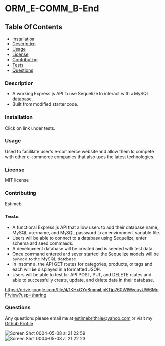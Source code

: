# ORM_E-COMM_B-End

## Table Of Contents
* [Installation](#installation)
* [Description](#description)
* [Usage](#usage)
* [License](#license)
* [Contributing](#contributing)
* [Tests](#tests)
* [Questions](#questions)

### Description 
* A working Express.js API to use Sequelize to interact with a MySQL database.
* Built from modified starter code.

### Installation 
  Click on link under tests.

### Usage 
  Used to facilitate user's e-commerce website and allow them to compete with other e-commerce companies that also uses the latest technologies.

### License 
 MIT license

### Contributing 
 Estimeb 

### Tests 
* A functional Express.js API that allow users to add their database name, MySQL username, and MySQL password to an environment variable file.
* Users will be able to connect to a database using Sequelize, enter schema and seed commands.
* A development database will be created and is seeded with test data.
* Once command entered and sever started, the Sequelize models will be synced to the MySQL database.
* In Insomnia, the API GET routes for categories, products, or tags and each will be displayed in a formatted JSON.
* Users will be able to test for API POST, PUT, and DELETE routes and able to successfully create, update, and delete data in their database.

https://drive.google.com/file/d/1KHxGYg8mmpLpKTjp760WlWycuyUW6MnF/view?usp=sharing

### Questions 
 Any questions please email me at estimebrithnie@yahoo.com
 or visit my [Github Profile](https://github.com/Estimeb)
 
 
![Screen Shot 0004-05-08 at 21 22 59](https://user-images.githubusercontent.com/101056987/167340401-e9fbd735-53f6-455b-af22-0cdac8512cc9.png)
![Screen Shot 0004-05-08 at 21 22 23](https://user-images.githubusercontent.com/101056987/167340421-1b3eb7b1-ed39-4d73-8d7e-2569375aec25.png)
